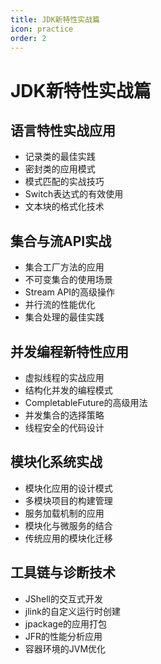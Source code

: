 ```yaml
---
title: JDK新特性实战篇
icon: practice
order: 2
---
```


# JDK新特性实战篇

## 语言特性实战应用

- 记录类的最佳实践
- 密封类的应用模式
- 模式匹配的实战技巧
- Switch表达式的有效使用
- 文本块的格式化技术

## 集合与流API实战

- 集合工厂方法的应用
- 不可变集合的使用场景
- Stream API的高级操作
- 并行流的性能优化
- 集合处理的最佳实践

## 并发编程新特性应用

- 虚拟线程的实战应用
- 结构化并发的编程模式
- CompletableFuture的高级用法
- 并发集合的选择策略
- 线程安全的代码设计

## 模块化系统实战

- 模块化应用的设计模式
- 多模块项目的构建管理
- 服务加载机制的应用
- 模块化与微服务的结合
- 传统应用的模块化迁移

## 工具链与诊断技术

- JShell的交互式开发
- jlink的自定义运行时创建
- jpackage的应用打包
- JFR的性能分析应用
- 容器环境的JVM优化
